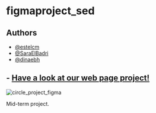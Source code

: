# figmaproject_sed

## Authors
- [@estelcm](https://github.com/estelcm)
- [@SaraElBadri](https://github.com/SaraElBadri)
- [@dinaebh](https://github.com/dinaebh)

## - [Have a look at our web page project!](https://peaceful-gelato-644ef9.netlify.app/)
![circle_project_figma](https://github.com/dinaebh/figmaproject_sed/assets/118080271/a422cdee-e01d-4503-a53b-2a3788304742)

Mid-term project. 
